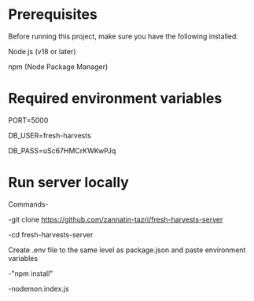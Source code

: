 # Prerequisites
Before running this project, make sure you have the following installed:  

Node.js (v18 or later)  

npm (Node Package Manager)  



# Required environment variables 
PORT=5000

DB_USER=fresh-harvests

DB_PASS=uSc67HMCrKWKwPJq

# Run server locally
Commands-  

-git clone https://github.com/zannatin-tazri/fresh-harvests-server  

-cd fresh-harvests-server 

Create .env file to the same level as package.json and paste environment variables   


-"npm install"  

-nodemon.index.js  
